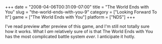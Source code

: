 +++
date = "2008-04-06T00:31:09-07:00"
title = "The World Ends with You"
slug = "the-world-ends-with-you-9"
category = ["Looking Forward To It"]
game = ["The World Ends with You"]
platform = ["NDS"]
+++

I've read preview after preview of this game, and I'm still not totally sure how it works.  What I <i>am</i> relatively sure of is that The World Ends with You has the most complicated battle system <i>ever</i>.  I anticipate it hotly.